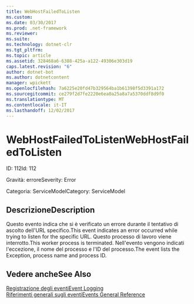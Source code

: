```yaml
---
title: WebHostFailedToListen
ms.custom: 
ms.date: 03/30/2017
ms.prod: .net-framework
ms.reviewer: 
ms.suite: 
ms.technology: dotnet-clr
ms.tgt_pltfrm: 
ms.topic: article
ms.assetid: 328468a6-6388-425a-a122-49306e303d19
caps.latest.revision: "6"
author: dotnet-bot
ms.author: dotnetcontent
manager: wpickett
ms.openlocfilehash: 7a6225e20fd47b329564ba1b61398f5d3391a172
ms.sourcegitcommit: ce279f2d7fe2220e6ea0a25a8a7a5370ddf8d9f0
ms.translationtype: MT
ms.contentlocale: it-IT
ms.lasthandoff: 12/02/2017
---
```

# <a name="webhostfailedtolisten"></a><span data-ttu-id="b333a-102">WebHostFailedToListen</span><span class="sxs-lookup"><span data-stu-id="b333a-102">WebHostFailedToListen</span></span>
<span data-ttu-id="b333a-103">ID: 112</span><span class="sxs-lookup"><span data-stu-id="b333a-103">Id: 112</span></span>  
  
 <span data-ttu-id="b333a-104">Gravità: errore</span><span class="sxs-lookup"><span data-stu-id="b333a-104">Severity: Error</span></span>  
  
 <span data-ttu-id="b333a-105">Categoria: ServiceModel</span><span class="sxs-lookup"><span data-stu-id="b333a-105">Category: ServiceModel</span></span>  
  
## <a name="description"></a><span data-ttu-id="b333a-106">Descrizione</span><span class="sxs-lookup"><span data-stu-id="b333a-106">Description</span></span>  
 <span data-ttu-id="b333a-107">Questo evento indica che si è verificato un errore durante il tentativo di ascolto dell'URL specifico.</span><span class="sxs-lookup"><span data-stu-id="b333a-107">This event indicates an error occurred while trying to listen for the specific URL.</span></span> <span data-ttu-id="b333a-108">Questo processo di lavoro viene interrotto.</span><span class="sxs-lookup"><span data-stu-id="b333a-108">This worker process is terminated.</span></span> <span data-ttu-id="b333a-109">Nell'evento vengono indicati l'eccezione, il nome del processo e l'ID del processo.</span><span class="sxs-lookup"><span data-stu-id="b333a-109">The event lists the Exception, process name and process ID.</span></span>  
  
## <a name="see-also"></a><span data-ttu-id="b333a-110">Vedere anche</span><span class="sxs-lookup"><span data-stu-id="b333a-110">See Also</span></span>  
 [<span data-ttu-id="b333a-111">Registrazione degli eventi</span><span class="sxs-lookup"><span data-stu-id="b333a-111">Event Logging</span></span>](../../../../../docs/framework/wcf/diagnostics/event-logging/index.md)  
 [<span data-ttu-id="b333a-112">Riferimenti generali sugli eventi</span><span class="sxs-lookup"><span data-stu-id="b333a-112">Events General Reference</span></span>](../../../../../docs/framework/wcf/diagnostics/event-logging/events-general-reference.md)
